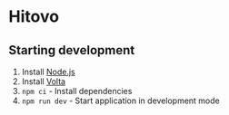 # Hitovo

## Starting development
1. Install [Node.js](https://nodejs.org)
1. Install [Volta](https://docs.volta.sh/guide/getting-started)
1. `npm ci` - Install dependencies
1. `npm run dev` - Start application in development mode
